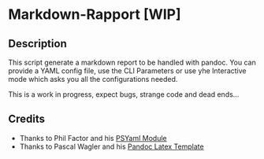 # Markdown-Rapport [WIP]

## Description

This script generate a markdown report to be handled with pandoc. You can provide a YAML config file, use the CLI Parameters or use yhe Interactive mode which asks you all the configurations needed.

This is a work in progress, expect bugs, strange code and dead ends...

## Credits
* Thanks to Phil Factor and his [PSYaml Module](https://github.com/Phil-Factor/PSYaml)
* Thanks to Pascal Wagler and his [Pandoc Latex Template](https://github.com/Wandmalfarbe/pandoc-latex-template)
